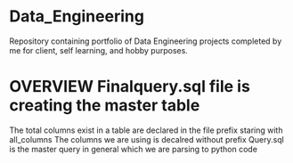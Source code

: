 # Data_Engineering
Repository containing portfolio of Data Engineering projects completed by me for client, self learning, and hobby purposes.

# OVERVIEW Finalquery.sql file is creating the master table
The total columns exist in a table are declared in the file prefix staring with all_columns
The columns we are using is decalred without prefix
Query.sql is the master query in general which we are parsing to python code

